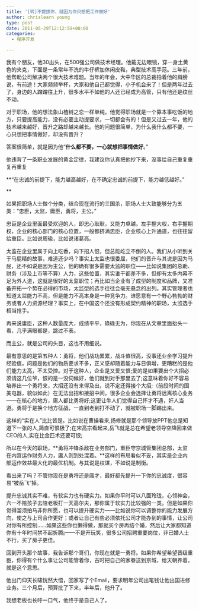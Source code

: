 ```yaml
---
title: '[转]不提拔你，就因为你只想把工作做好'
author: chrislearn young
type: post
date: 2011-05-29T12:12:59+00:00
categories:
  - 程序开发

---
```

我有个朋友，他30出头，在500强公司做技术经理。他戴无边眼镜，穿一身土黄色的夹克，下面是一条常年不洗的牛仔裤加休闲皮鞋，典型技术高手范。三年前，他帮助公司解决两个很大技术难题。当年的年会，大中华区的总裁拍着他的肩膀说，有前途！大家频频举杯，大家和他自己都觉得，小子机会来了！但是两年过去了，身边的人蹭蹭往上升，很多水平不如他的人还已经成为高管，只有他还是纹丝不动。

对于职场，他的想法象山楂树之恋一样单纯，他觉得职场就是一个靠本事吃饭的地方，只要提高能力，没有必要主动提要求，一切都会有的！但是又过去一年，他的技术越来越好，晋升之路却越来越长。他的问题很简单，为什么我什么都不要，一心只想把事情做好，却没有晋升？

答案很简单，就是因为他“**什么都不要，一心就想把事情做好**。”

他违背了一条职业发展的黄金定律，我建议你认真把他抄下来，没事给自己重复重复再重复

**“在忠诚的前提下，能力越高越好，在不确定忠诚的前提下，能力越低越好。”
  
** 
  
如果把职场人士做个分类，结合现在流行的三国杀，职场人士大致能够分为五类：“忠臣，太监，庸臣，勇将，主公。”

忠臣是企业里面最受欢迎的人，即忠心耿耿，又能力卓越。左手握大权，右手握期权，企业的核心部门的核心位置，一般都挤满忠臣，企业核心上升通道，也往往留给重臣。比如说周瑜，比如说诸葛亮。

太监在企业里属于向上吃香，向下招人恨，但总能屹立不倒的人。我们从小听到关于马屁精的故事，难道还少吗？事实上太监也很委屈，他们的晋升与其说是因为马屁，还不如说是因为主公，他的确有很多需要太监的职位——比如说集团的总助、财务（涉及上市等不算）人力，这些位置，其实谁干都差不多，但却有太多内幕不足为外人道，这就是很好的太监职位；再比如当企业有了成型的制度和品牌，又准备开拓一个势在必得的市场，太监型的选手往往会毫无悬念的出列。其实管理者也知道太监能力不高，但是能力不高本身是一种竞争力。谁愿意有一个野心勃勃的财务或者人力资源经理？事实上，在中国这个还没有形成契约精神的职场，太监选手相当抢手。

再来说庸臣，这种人数量庞大，成绩平平，碌碌无为，你现在从文章里面抬头一看，几乎满眼都是，跳过不表。

而主公，就是公司的头目，这也不用细说。

最有意思的是第五种人：勇将，他们战功累累，战斗值很高，没事还业余学习提升经验值，问题是他们的物质要求不多，正义感却随着能力与日俱增，更糟糕的是他们能力太高，不太受控。对于这种人，企业是又爱又恨;爱的是如果要出个大招必须请这几位爷，恨的是一没伺候好，他们就到对手那里去了;这意味着你好不容易培养出一个勇将来，大招还没有来得及出，说不定还得接个大招;（前段时间的国美电器，貌似如此）在无法出招和接招中间，很多企业会选择让勇将远离核心业务——在核心的地方，庸人都比勇将好;这更让牛人们觉得自己怀才不遇，奸人当道。勇将于是换个地方征战，一直到老到打不动了，就被职场一脚踢出来。

这样的“实在人”比比皆是。比如说在曹操看来,扬修就是那个领导放PPT他总是知道下一张的人,简直可恨极了;在宋高宗看起来,岳飞就是总在希望老领导空降回来做CEO的人,实在比金匹术还要可恨;

所以在今天的职场，**勇将冲锋杀敌在业务部门，重臣守京城管集团总部，太监在内宫运作财务人力，庸人则到处混着。**这样的布局看似不妥，其实是企业内部运作效益最大化的最优机制。与其说是权谋，不如说是制衡。

看出来了吗？不管你现在是勇将还是庸才，最好都先提升一下你的忠诚度，很容易“被岳飞”掉。

提升忠诚其实不难，有软实力也有硬实力。如果你平时可以八面玲珑，心领神会，六一不陪孩子去陪老板打一天高尔夫，那你属于软实力比较强的一类。但是如果你觉得溜须拍马非你所愿，也可以提升硬实力——比如说你可以调整你的能力发展方向，使之与上司合作更好；或者让自己有些必须依托公司才能办到的事情，让公司对你有所控制……如果这些你也懒得做，那就买个房再结个婚，然后让大家都知道你有十年时间禁不起折腾¡——不是开玩笑，很多公司招聘重要岗位，非已婚人士不行，买了房子更佳。

回到开头那个故事，我告诉那个哥们，你现在就是一勇将。如果你希望希望晋级重臣，你得有个什么事让公司能管着你，古时把自己的家眷送到京城，给天朝养着，就是这个意思。

他出门仰天长啸恍然大悟，回家写了个Email，要求明年公司出笔钱让他出国进修业务。三个月后，预算批了下来，半年后，他升了。

我想老板也长吁一口气，他终于是自己人了。